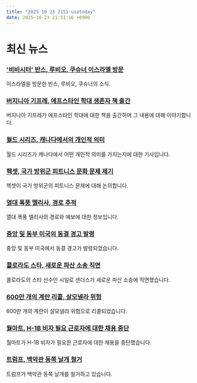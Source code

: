 ```yaml
---
title: "2025 10 23 2151 usatoday"
date: 2025-10-23 21:51:16 +0900
---
```


# 최신 뉴스

### ['비비시터' 반스, 루비오, 쿠슈너 이스라엘 방문](https://www.usatoday.com/story/news/world/2025/10/23/trump-vance-gaza-ceasefire-next-phase/86847832007/)
이스라엘을 방문한 반스, 루비오, 쿠슈너의 소식.
### [버지니아 기프레, 에프스타인 학대 생존자 책 출간](https://www.usatoday.com/story/life/health-wellness/2025/10/22/virginia-giuffre-survived-epstein-abuse-book-what-next/86799763007/)
버지니아 기프레가 에프스타인 학대에 대한 책을 출간하며 그 내용에 대해 이야기합니다.
### [월드 시리즈, 캐나다에서의 개인적 의미](https://www.usatoday.com/story/sports/mlb/columnist/gabe-lacques/2025/10/23/world-series-toronto-trump-dodgers-blue-jays/86832959007/)
월드 시리즈가 캐나다에서 어떤 개인적 의미를 가지는지에 대한 기사입니다.
### [헥셋, 국가 방위군 피트니스 문화 문제 제기](https://www.usatoday.com/story/news/politics/2025/10/23/hegseth-national-guard-reserve-fitness-culture/86707497007/)
헥셋이 국가 방위군의 피트니스 문제에 대해 논의합니다.
### [열대 폭풍 멜리사, 경로 추적](https://www.usatoday.com/story/news/weather/2025/10/23/tropical-storm-melissa-hurricane-path-tracker-spaghetti-models/86848986007/)
열대 폭풍 멜리사의 경로와 예보에 대한 정보입니다.
### [중앙 및 동부 미국의 동결 경고 발령](https://www.usatoday.com/story/news/weather/2025/10/23/freeze-warnings-active-weather-advisory/86848644007/)
중앙 및 동부 미국에서 동결 경고가 발령되었습니다.
### [콜로라도 스타, 새로운 파산 소송 직면](https://www.usatoday.com/story/sports/ncaaf/2025/10/22/shilo-sanders-bankruptcy-complaint-trustee-colorado-football-nil/86845802007/)
콜로라도의 스타 선수인 시일로 샌더스가 새로운 파산 소송에 직면했습니다.
### [600만 개의 계란 리콜, 살모넬라 위험](https://www.usatoday.com/story/money/2025/10/22/eggs-recalled-salmonella-risk/86834924007/)
600만 개의 계란이 살모넬라 위험으로 리콜되었습니다.
### [월마트, H-1B 비자 필요 근로자에 대한 채용 중단](https://www.usatoday.com/story/news/politics/2025/10/22/walmart-pauses-job-offers-workers-h-1b-visas/86841552007/)
월마트가 H-1B 비자가 필요한 근로자에 대한 채용을 중단했습니다.
### [트럼프, 백악관 동쪽 날개 철거](https://www.usatoday.com/story/news/politics/2025/10/23/trump-ballroom-controversy-east-wing-white-house/86836927007/)
트럼프가 백악관 동쪽 날개를 철거하고 있습니다.